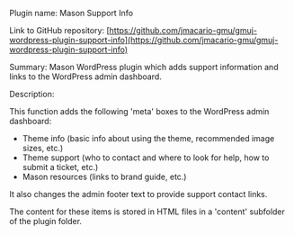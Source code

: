 Plugin name: Mason Support Info

Link to GitHub repository: [https://github.com/jmacario-gmu/gmuj-wordpress-plugin-support-info](https://github.com/jmacario-gmu/gmuj-wordpress-plugin-support-info)

Summary: Mason WordPress plugin which adds support information and links to the WordPress admin dashboard.

Description:  

This function adds the following 'meta' boxes to the WordPress admin dashboard:

* Theme info (basic info about using the theme, recommended image sizes, etc.)
* Theme support (who to contact and where to look for help, how to submit a ticket, etc.)
* Mason resources (links to brand guide, etc.)

It also changes the admin footer text to provide support contact links.

The content for these items is stored in HTML files in a 'content' subfolder of the plugin folder.